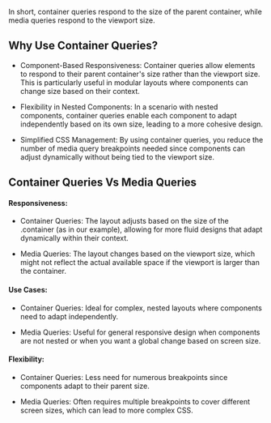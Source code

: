 In short, container queries respond to the size of the parent container, while media queries respond to the viewport size.



## Why Use Container Queries?

- Component-Based Responsiveness: Container queries allow elements to respond to their parent container's size rather than the viewport size. This is particularly useful in modular layouts where components can change size based on their context.

- Flexibility in Nested Components: In a scenario with nested components, container queries enable each component to adapt independently based on its own size, leading to a more cohesive design.

- Simplified CSS Management: By using container queries, you reduce the number of media query breakpoints needed since components can adjust dynamically without being tied to the viewport size.

## Container Queries Vs Media Queries 

#### Responsiveness:

- Container Queries: The layout adjusts based on the size of the .container (as in our example), allowing for more fluid designs that adapt dynamically within their context.

- Media Queries: The layout changes based on the viewport size, which might not reflect the actual available space if the viewport is larger than the container.

#### Use Cases:

- Container Queries: Ideal for complex, nested layouts where components need to adapt independently.

- Media Queries: Useful for general responsive design when components are not nested or when you want a global change based on screen size.

#### Flexibility:

- Container Queries: Less need for numerous breakpoints since components adapt to their parent size.

- Media Queries: Often requires multiple breakpoints to cover different screen sizes, which can lead to more complex CSS.